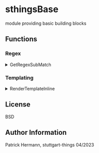 # sthingsBase
module providing basic building blocks

## Functions

### Regex

<details><summary>GetRegexSubMatch</summary>
  tbd!
</details>

### Templating

<details><summary>RenderTemplateInline</summary>
  
  func definition:
  ```
  func RenderTemplateInline(
	templateData,
	renderOption, 
	delimStart, 
	delimEnd string, 
	templateVariables map[string]interface{}) 
  ([]byte, error) {
  ```
 
  example usage:
  ```
  Patterns := map[string]VariableDelimiter {
    "curly":  VariableDelimiter{"{{", "}}", `\{\{(.*?)\}\}`},
    "square": VariableDelimiter{"[[", "]]", `\[\[(.*?)\]\]`},
  }
  ...
  yamlBytes, err := sthingsBase.RenderTemplateInline(
	metaDataFile.template, 
	"missingkey=zero", 
	Patterns["curly"].begin, 
	Patterns["curly"].end, 
	chartData)
  
  if err != nil {
    log.Fatal(err)
  }
  ```
  
</details>

License
-------

BSD

Author Information
------------------

Patrick Hermann, stuttgart-things 04/2023
